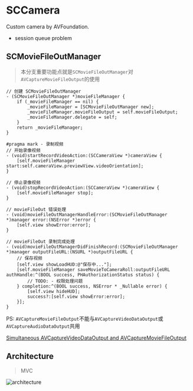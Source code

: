 # SCCamera
Custom camera by AVFoundation.

- session queue problem

## SCMovieFileOutManager
> 本分支重要功能点就是`SCMovieFileOutManager`对`AVCaptureMovieFileOutput`的使用

```
// 创建 SCMovieFileOutManager
- (SCMovieFileOutManager *)movieFileManager {
    if (_movieFileManager == nil) {
        _movieFileManager = [SCMovieFileOutManager new];
        _movieFileManager.movieFileOutput = self.movieFileOutput;
        _movieFileManager.delegate = self;
    }
    return _movieFileManager;
}

#pragma mark - 录制视频
// 开始录像视频
- (void)startRecordVideoAction:(SCCameraView *)cameraView {
    [self.movieFileManager start:self.cameraView.previewView.videoOrientation];
}

// 停止录像视频
- (void)stopRecordVideoAction:(SCCameraView *)cameraView {
    [self.movieFileManager stop];
}

// movieFileOut 错误处理
- (void)movieFileOutManagerHandleError:(SCMovieFileOutManager *)manager error:(NSError *)error {
    [self.view showError:error];
}

// movieFileOut 录制完成处理
- (void)movieFileOutManagerDidFinishRecord:(SCMovieFileOutManager *)manager outputFileURL:(NSURL *)outputFileURL {
    // 保存视频
    [self.view showLoadHUD:@"保存中..."];
    [self.movieFileManager saveMovieToCameraRoll:outputFileURL authHandle:^(BOOL success, PHAuthorizationStatus status) {
        // TODO: - 权限处理问题
    } completion:^(BOOL success, NSError * _Nullable error) {
        [self.view hideHUD];
        success?:[self.view showError:error];
    }];
}
```

PS: `AVCaptureMovieFileOutput`不能与`AVCaptureVideoDataOutput`或`AVCaptureAudioDataOutput`共用

[Simultaneous AVCaptureVideoDataOutput and AVCaptureMovieFileOutput](https://stackoverflow.com/questions/3968879/simultaneous-avcapturevideodataoutput-and-avcapturemoviefileoutput)

## Architecture
> MVC

![architecture](https://raw.githubusercontent.com/SeacenLiu/SCCamera/master/architecture.png)
